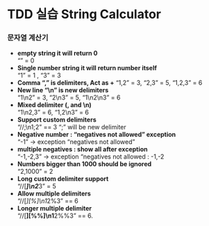 # TDD 실습 String Calculator

### 문자열 계산기
- __empty string it will return 0__  
   “” = 0  
- __Single number string it will return number itself__  
  “1” = 1 , “3” = 3
- __Comma “,” is delimiters, Act as +__
  “1,2” = 3, “2,3” = 5, “1,2,3” = 6  
- __New line “\n” is new delimiters__  
  “1\n2” = 3, “2\n3” = 5, “1\n2\n3” = 6  
- __Mixed delimiter (, and \n)__  
  “1\n2,3” = 6, “1,2\n3” = 6  
- __Support custom delimiters__  
  “//;\n1;2”  == 3   “;” will be new delimiter  
- __Negative number : “negatives not allowed” exception__  
  “-1”  -> exception “negatives not allowed”  
- __multiple negatives : show all after exception__  
  “-1,-2,3”  ->  exception “negatives not allowed : -1,-2  
- __Numbers bigger than 1000 should be ignored__  
  “2,1000” = 2  
- __Long custom delimiter support__  
  “//[***]\n2***3”  = 5  
- __Allow multiple delimiters__  
  “//[*][%]\n1*2%3”  == 6  
- __Longer multiple delimiter__  
  “//[**][%%]\n1**2%%3”  == 6.  




